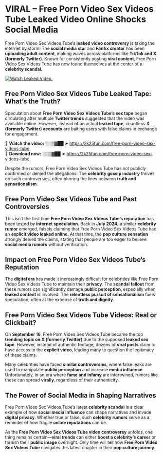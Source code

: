 # VIRAL – Free Porn Video Sex Videos Tube Leaked Video Online Shocks Social Media 

Free Porn Video Sex Videos Tube’s **leaked video controversy** is taking the internet by storm! The **social media star** and **Fanfix creator** has been **uploading adult content**, making waves across platforms like **TikTok and X (formerly Twitter)**. Known for consistently posting **viral content**, Free Porn Video Sex Videos Tube has now found themselves at the center of a **celebrity scandal**.  

[![Watch Leaked Video.](https://miro.medium.com/v2/resize:fit:828/format:webp/1*cilzJN44JGOrTw9NJCrNHA.gif "Watch Leaked Video")](https://2k25fun.com/free-porn-video-sex-videos-tube)

## **Free Porn Video Sex Videos Tube Leaked Tape: What’s the Truth?**  
Speculation about **Free Porn Video Sex Videos Tube’s sex tape** began circulating after multiple **Twitter trends** suggested that the video was available online. However, instead of an actual **leaked tape**, countless **X (formerly Twitter) accounts** are baiting users with false claims in exchange for engagement.  

🔹 **Watch the video:** ░░▒▓██ ➤ https://2k25fun.com/free-porn-video-sex-videos-tube  
🔹 **Download now:** ░░▒▓██ ➤ https://2k25fun.com/free-porn-video-sex-videos-tube  

Despite the rumors, Free Porn Video Sex Videos Tube has not publicly confirmed or denied the allegations. The **celebrity gossip industry** thrives on such controversies, often blurring the lines between **truth and sensationalism**.  

## **Free Porn Video Sex Videos Tube and Past Controversies**  
This isn’t the first time **Free Porn Video Sex Videos Tube’s reputation** has been tested by **internet speculation**. Back in **July 2024**, a similar **celebrity rumor** emerged, falsely claiming that Free Porn Video Sex Videos Tube had an **explicit video leaked online**. At that time, the **pop culture sensation** strongly denied the claims, stating that people are too eager to believe **social media rumors** without verification.  

## **Impact on Free Porn Video Sex Videos Tube’s Reputation**  
The **digital era** has made it increasingly difficult for celebrities like Free Porn Video Sex Videos Tube to maintain their **privacy**. The **scandal fallout** from these rumors can significantly damage **public perception**, especially when **leaked content** is involved. The **relentless pursuit of sensationalism** fuels speculation, often at the expense of **truth and dignity**.  

## **Free Porn Video Sex Videos Tube Videos: Real or Clickbait?**  
On **September 16**, Free Porn Video Sex Videos Tube became the top **trending topic on X (formerly Twitter)** due to the supposed **leaked sex tape**. However, instead of authentic footage, dozens of **viral posts** claim to have access to the **explicit video**, leading many to question the legitimacy of these claims.  

Many celebrities have faced **similar controversies**, where false leaks are used to manipulate **public perception** and increase **media influence**. Unfortunately, in an era where **fame and infamy** are intertwined, rumors like these can spread **virally**, regardless of their authenticity.  

## **The Power of Social Media in Shaping Narratives**  
Free Porn Video Sex Videos Tube’s latest **celebrity scandal** is a clear example of how **social media influence** can shape narratives and invade **digital privacy**. Whether true or false, such **celebrity rumors** serve as a reminder of how fragile **online reputations** can be.  

As the **Free Porn Video Sex Videos Tube video controversy** unfolds, one thing remains certain—**viral trends** can either **boost a celebrity’s career** or tarnish their **public image** overnight. Only time will tell how **Free Porn Video Sex Videos Tube** navigates this latest chapter in their **pop culture journey**. 